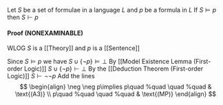 Let $S$ be a set of formulae in a language $L$ and $p$ be a formula in $L$
If $S\models p$ then $S\vdash p$
#### Proof (NONEXAMINABLE)
WLOG $S$ is a [[Theory]] and $p$ is a [[Sentence]]

Since $S\models p$ we have $S\cup \{ \neg p \}\models \bot$
By [[Model Existence Lemma (First-order Logic)]] $S\cup \{ \neg p \}\vdash \bot$
By the [[Deduction Theorem (First-order Logic)]] $S\vdash \neg \neg p$
Add the lines
$$
\begin{align}
\neg \neg p\implies p\quad %quad
\quad %quad
 & \text{(A3)} \\
p\quad %quad
\quad %quad
 & \text{(MP)}
\end{align}
$$